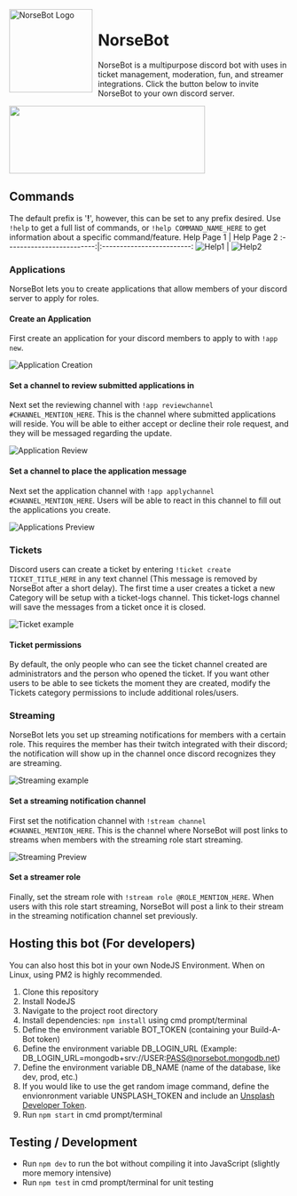 <img width="150" height="150" align="left" style="float: left; margin: 0 10px 0 0;" alt="NorseBot Logo" src="https://user-images.githubusercontent.com/56088145/88754914-e9889f80-d12d-11ea-91e8-927f65f4795c.png">

# NorseBot

NorseBot is a multipurpose discord bot with uses in ticket management, moderation, fun, and streamer integrations. Click the button below to invite NorseBot to your own discord server.

[<img width="353" height="122" src="https://user-images.githubusercontent.com/56088145/88756059-84827900-d130-11ea-868b-da3cc805a16e.png">](https://discord.com/api/oauth2/authorize?client_id=667552258476736512&permissions=8&scope=bot)

## Commands
The default prefix is '**!**', however, this can be set to any prefix desired. Use `!help` to get a full list of commands, or `!help COMMAND_NAME_HERE` to get information about a specific command/feature.
Help Page 1                |  Help Page 2
:-------------------------:|:-------------------------:
![Help1](https://i.imgur.com/0Lq7Qbz.png)  |  ![Help2](https://i.imgur.com/XgTSjuh.png)

### Applications
NorseBot lets you to create applications that allow members of your discord server to apply for roles.  

#### Create an Application

First create an application for your discord members to apply to with `!app new`.  

![Application Creation](https://i.imgur.com/1T7kOPx.png)

#### Set a channel to review submitted applications in

Next set the reviewing channel with `!app reviewchannel #CHANNEL_MENTION_HERE`. This is the channel where submitted applications will reside. You will be able to either accept or decline their role request, and they will be messaged regarding the update.

![Application Review](https://i.imgur.com/yCVk7ET.png)

#### Set a channel to place the application message

Next set the application channel with `!app applychannel #CHANNEL_MENTION_HERE`. Users will be able to react in this channel to fill out the applications you create.

![Applications Preview](https://i.imgur.com/pzdXx7J.png)  

### Tickets

Discord users can create a ticket by entering `!ticket create TICKET_TITLE_HERE` in any text channel (This message is removed by NorseBot after a short delay). The first time a user creates a ticket a new Category will be setup with a ticket-logs channel. This ticket-logs channel will save the messages from a ticket once it is closed. 

![Ticket example](https://i.imgur.com/nJONhLx.png)

#### Ticket permissions

By default, the only people who can see the ticket channel created are administrators and the person who opened the ticket. If you want other users to be able to see tickets the moment they are created, modify the Tickets category permissions to include additional roles/users.

### Streaming
NorseBot lets you set up streaming notifications for members with a certain role. This requires the member has their twitch integrated with their discord; the notification will show up in the channel once discord recognizes they are streaming. 

![Streaming example](https://i.imgur.com/u0Ad00t.png)

#### Set a streaming notification channel
First set the notification channel with `!stream channel #CHANNEL_MENTION_HERE`. This is the channel where NorseBot will post links to streams when members with the streaming role start streaming.

![Streaming Preview](https://i.imgur.com/ufSdkUx.png)

#### Set a streamer role
Finally, set the stream role with `!stream role @ROLE_MENTION_HERE`. When users with this role start streaming, NorseBot will post a link to their stream in the streaming notification channel set previously. 

## Hosting this bot (For developers)
You can also host this bot in your own NodeJS Environment. When on Linux, using PM2 is highly recommended.

1. Clone this repository
2. Install NodeJS
3. Navigate to the project root directory
4. Install dependencies: `npm install` using cmd prompt/terminal
5. Define the environment variable BOT_TOKEN (containing your Build-A-Bot token)
6. Define the environment variable DB_LOGIN_URL (Example: DB_LOGIN_URL=mongodb+srv://USER:PASS@norsebot.mongodb.net)
7. Define the environment variable DB_NAME (name of the database, like dev, prod, etc.)
8. If you would like to use the get random image command, define the envionronment variable UNSPLASH_TOKEN and include an [Unsplash Developer Token](https://unsplash.com/developers).
9. Run `npm start` in cmd prompt/terminal 

## Testing / Development

* Run `npm dev` to run the bot without compiling it into JavaScript (slightly more memory intensive)
* Run `npm test` in cmd prompt/terminal for unit testing
